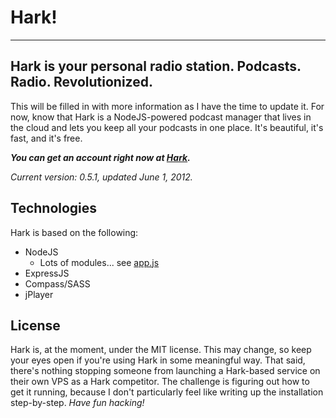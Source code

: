 # Hark! #
---------

## Hark is your personal radio station. Podcasts. Radio. Revolutionized. ##

This will be filled in with more information as I have the time to update it. For now, know that Hark is a NodeJS-powered podcast manager that lives in the cloud and lets you keep all your podcasts in one place. It's beautiful, it's fast, and it's free.

***You can get an account right now at [Hark](http://harkhq.com).***

*Current version: 0.5.1, updated June 1, 2012.*

## Technologies ##

Hark is based on the following:

* NodeJS
  * Lots of modules... see [app.js](https://github.com/joelhans/Hark/blob/master/app.js)
* ExpressJS
* Compass/SASS
* jPlayer

## License ##

Hark is, at the moment, under the MIT license. This may change, so keep your eyes open if you're using Hark in some meaningful way. That said, there's nothing stopping someone from launching a Hark-based service on their own VPS as a Hark competitor. The challenge is figuring out how to get it running, because I don't particularly feel like writing up the installation step-by-step. *Have fun hacking!*